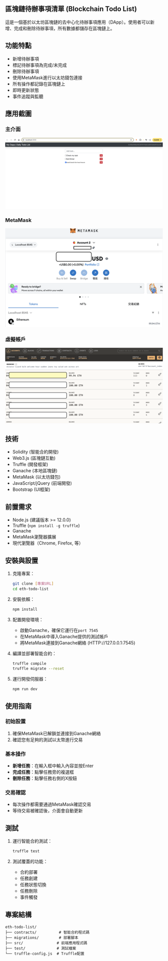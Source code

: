 ## 區塊鏈待辦事項清單 (Blockchain Todo List)

這是一個基於以太坊區塊鏈的去中心化待辦事項應用（DApp）。使用者可以新增、完成和刪除待辦事項，所有數據都儲存在區塊鏈上。

## 功能特點

- 新增待辦事項
- 標記待辦事項為完成/未完成
- 刪除待辦事項
- 使用MetaMask進行以太坊錢包連接
- 所有操作都記錄在區塊鏈上
- 即時更新狀態
- 事件追蹤與監聽

## 應用截圖

### 主介面
![主介面](./image/interface.png)

### MetaMask 
![MetaMask](./image/metamask.png)

### 虛擬帳戶
![Ganache](./image/Ganache.png)

## 技術

- Solidity (智能合約開發)
- Web3.js (區塊鏈互動)
- Truffle (開發框架)
- Ganache (本地區塊鏈)
- MetaMask (以太坊錢包)
- JavaScript/jQuery (前端開發)
- Bootstrap (UI框架)

## 前置需求

- Node.js (建議版本 >= 12.0.0)
- Truffle (`npm install -g truffle`)
- Ganache
- MetaMask瀏覽器擴展
- 現代瀏覽器（Chrome, Firefox, 等）

## 安裝與設置

1. 克隆專案：
   ```bash
   git clone [專案URL]
   cd eth-todo-list
   ```

2. 安裝依賴：
   ```bash
   npm install
   ```

3. 配置開發環境：
   - 啟動Ganache，確保它運行在`port 7545`
   - 在MetaMask中導入Ganache提供的測試帳戶
   - 將MetaMask連接到Ganache網絡 (HTTP://127.0.0.1:7545)

4. 編譯並部署智能合約：
   ```bash
   truffle compile
   truffle migrate --reset
   ```

5. 運行開發伺服器：
   ```bash
   npm run dev
   ```

## 使用指南

### 初始設置
1. 確保MetaMask已解鎖並連接到Ganache網絡
2. 確認您有足夠的測試以太幣進行交易

### 基本操作
- **新增任務**：在輸入框中輸入內容並按Enter
- **完成任務**：點擊任務旁的複選框
- **刪除任務**：點擊任務右側的X按鈕

### 交易確認
- 每次操作都需要通過MetaMask確認交易
- 等待交易被確認後，介面會自動更新

## 測試

1. 運行智能合約測試：
   ```bash
   truffle test
   ```

2. 測試覆蓋的功能：
   - 合約部署
   - 任務創建
   - 任務狀態切換
   - 任務刪除
   - 事件觸發

   
## 專案結構

```
eth-todo-list/
├── contracts/          # 智能合約程式碼
├── migrations/         # 部署腳本
├── src/               # 前端應用程式碼
├── test/              # 測試檔案
└── truffle-config.js  # Truffle配置
```

